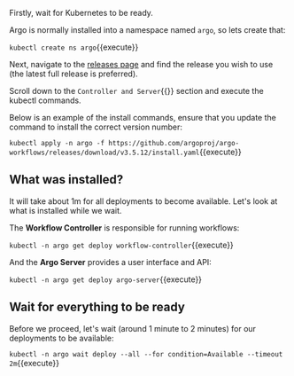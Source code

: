 Firstly, wait for Kubernetes to be ready.

Argo is normally installed into a namespace named `argo`, so lets create that:

`kubectl create ns argo`{{execute}}

Next, navigate to the [releases page](https://github.com/argoproj/argo-workflows/releases/latest) and find the release you wish to use (the latest full release is preferred).

Scroll down to the `Controller and Server`{{}} section and execute the kubectl commands.

Below is an example of the install commands, ensure that you update the command to install the correct version number:

`kubectl apply -n argo -f https://github.com/argoproj/argo-workflows/releases/download/v3.5.12/install.yaml`{{execute}}

## What was installed?

It will take about 1m for all deployments to become available. Let's look at what is installed while we wait.

The **Workflow Controller** is responsible for running workflows:

`kubectl -n argo get deploy workflow-controller`{{execute}}

And the **Argo Server** provides a user interface and API:

`kubectl -n argo get deploy argo-server`{{execute}}

## Wait for everything to be ready

Before we proceed, let's wait (around 1 minute to 2 minutes) for our deployments to be available:

`kubectl -n argo wait deploy --all --for condition=Available --timeout 2m`{{execute}}

